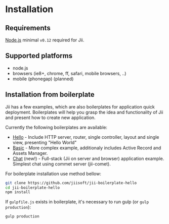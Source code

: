 # Installation

## Requirements
[Node.js](http://nodejs.org/download/) minimal `v0.12` required for Jii. 

## Supported platforms
- node.js
- browsers (ie8+, chrome, ff, safari, mobile browsers, ..)
- mobile (phonegap) (planned)

## Installation from boilerplate
Jii has a few examples, which are also boilerplates for application quick deployment.
Boilerplates will help you grasp the idea and functionality of Jii and present how to create new application.  

Currently the following boilerplates are available:
- [Hello](https://github.com/jiisoft/jii-boilerplate-hello) - Include HTTP server, router, single controller, layout and single view, presenting "Hello World"
- [Basic](https://github.com/jiisoft/jii-boilerplate-basic) - More complex example, additionaly includes Active Record and Assets Manager.
- [Chat](https://github.com/jiisoft/jii-boilerplate-chat) (new!) - Full-stack (Jii on server and browser) application example. Simplest chat using commet server (jii-comet).

For boilerplate installation use method bellow:

```sh
git clone https://github.com/jiisoft/jii-boilerplate-hello
cd jii-boilerplate-hello
npm install
```

If `gulpfile.js` exists in boilerplate, it's necessary to run gulp (or `gulp production`):

```sh
gulp production
```
